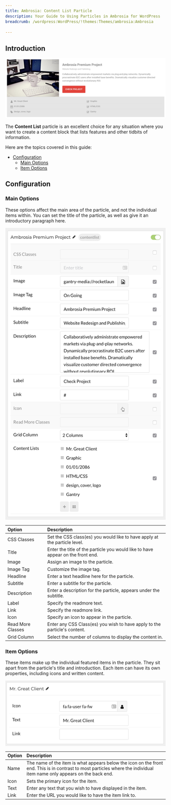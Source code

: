 ```yaml
---
title: Ambrosia: Content List Particle
description: Your Guide to Using Particles in Ambrosia for WordPress
breadcrumb: /wordpress:WordPress/!themes:Themes/ambrosia:Ambrosia

---
```


## Introduction

![](assets/particle_contentlist1.jpeg)

The **Content List** particle is an excellent choice for any situation where you want to create a content block that lists features and other tidbits of information.

Here are the topics covered in this guide:

* [Configuration](#configuration)
    - [Main Options](#main-options)
    - [Item Options](#item-options)

## Configuration

### Main Options 

These options affect the main area of the particle, and not the individual items within. You can set the title of the particle, as well as give it an introductory paragraph here.

![](assets/particle_contentlist2.jpeg)

| Option            | Description                                                                     |
| :-----            | :-----                                                                          |
| CSS Classes       | Set the CSS class(es) you would like to have apply at the particle level.       |
| Title             | Enter the title of the particle you would like to have appear on the front end. |
| Image             | Assign an image to the particle.                                                |
| Image Tag         | Customize the image tag.                                                        |
| Headline          | Enter a text headline here for the particle.                                    |
| Subtitle          | Enter a subtitle for the particle.                                              |
| Description       | Enter a description for the particle, appears under the subtitle.               |
| Label             | Specify the readmore text.                                                      |
| Link              | Specify the readmore link.                                                      |
| Icon              | Specify an icon to appear in the particle.                                      |
| Read More Classes | Enter any CSS Class(es) you wish to have apply to the particle's content.       |
| Grid Column       | Select the number of columns to display the content in.                         |

### Item Options

These items make up the individual featured items in the particle. They sit apart from the particle's title and introduction. Each item can have its own properties, including icons and written content.

![](assets/particle_contentlist3.jpeg)

| Option | Description                                                                                                                                                              |
| :----- | :-----                                                                                                                                                                   |
| Name   | The name of the item is what appears below the icon on the front end. This is in contrast to most particles where the individual item name only appears on the back end. |
| Icon   | Sets the primary icon for the item.                                                                                                                                      |
| Text   | Enter any text that you wish to have displayed in the item.                                                                                                              |
| Link   | Enter the URL you would like to have the item link to.                                                                                                                   |
